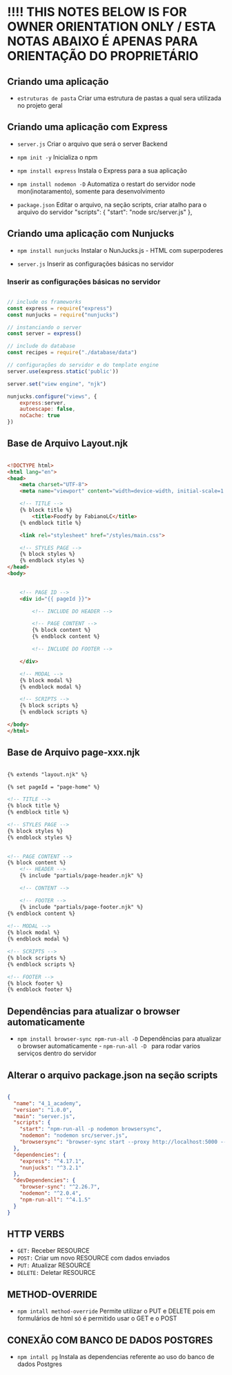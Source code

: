 # !!!! THIS NOTES BELOW IS FOR OWNER ORIENTATION ONLY / ESTA NOTAS ABAIXO É APENAS PARA ORIENTAÇÃO DO PROPRIETÁRIO

## Criando uma aplicação

* `estruturas de pasta`         Criar uma estrutura de pastas a qual sera utilizada no projeto geral

## Criando uma aplicação com Express
 
* `server.js`                   Criar o arquivo que será o server Backend

* `npm init -y`                 Inicializa o npm

* `npm install express`         Instala o Express para a sua aplicação

* `npm install nodemon -D`      Automatiza o restart do servidor node mon(inotaramento), somente para desenvolvimento

* `package.json`                Editar o arquivo, na seção scripts, criar atalho para o arquivo do servidor
    "scripts": {
        "start": "node src/server.js"
    },

## Criando uma aplicação com Nunjucks

* `npm install nunjucks`        Instalar o NunJucks.js - HTML com superpoderes

* `server.js`                   Inserir as configurações básicas no servidor

### Inserir as configurações básicas no servidor

```js 

// include os frameworks
const express = require("express")
const nunjucks = require("nunjucks")

// instanciando o server
const server = express()

// include do database
const recipes = require("./database/data")

// configurações do servidor e do template engine
server.use(express.static('public'))

server.set("view engine", "njk")

nunjucks.configure("views", {
    express:server,
    autoescape: false, 
    noCache: true
})

```

## Base de Arquivo Layout.njk

```html

<!DOCTYPE html>
<html lang="en">
<head>
    <meta charset="UTF-8">
    <meta name="viewport" content="width=device-width, initial-scale=1.0">

    <!-- TITLE -->
    {% block title %}
        <title>Foodfy by FabianoLC</title>
    {% endblock title %}

    <link rel="stylesheet" href="/styles/main.css">

    <!-- STYLES PAGE -->
    {% block styles %}
    {% endblock styles %}    
</head>
<body>

   
    <!-- PAGE ID -->
    <div id="{{ pageId }}">

        <!-- INCLUDE DO HEADER -->

        <!-- PAGE CONTENT -->
        {% block content %}
        {% endblock content %}

        <!-- INCLUDE DO FOOTER -->

    </div>

    <!-- MODAL -->
    {% block modal %}
    {% endblock modal %} 

    <!-- SCRIPTS -->
    {% block scripts %}
    {% endblock scripts %}

</body>
</html>

```

## Base de Arquivo page-xxx.njk

```html

{% extends "layout.njk" %}

{% set pageId = "page-home" %}

<!-- TITLE -->
{% block title %}  
{% endblock title %}

<!-- STYLES PAGE -->
{% block styles %}
{% endblock styles %}  
    

<!-- PAGE CONTENT -->
{% block content %}
    <!-- HEADER -->
    {% include "partials/page-header.njk" %} 

    <!-- CONTENT -->

    <!-- FOOTER -->
    {% include "partials/page-footer.njk" %}
{% endblock content %}
   
<!-- MODAL -->
{% block modal %}
{% endblock modal %} 

<!-- SCRIPTS -->
{% block scripts %}
{% endblock scripts %} 

<!-- FOOTER -->
{% block footer %}
{% endblock footer %}

```

## Dependências para atualizar o browser  automaticamente

* `npm install browser-sync npm-run-all -D`                   Dependências para atualizar o browser  automaticamente - `npm-run-all -D ` para rodar varios serviços dentro do servidor

## Alterar o arquivo package.json na seção scripts

```json

{
  "name": "4_1_academy",
  "version": "1.0.0",
  "main": "server.js",
  "scripts": {
    "start": "npm-run-all -p nodemon browsersync",
    "nodemon": "nodemon src/server.js",
    "browsersync": "browser-sync start --proxy http://localhost:5000 --files 'public,src'"
  },
  "dependencies": {
    "express": "^4.17.1",
    "nunjucks": "^3.2.1"
  },
  "devDependencies": {
    "browser-sync": "^2.26.7",
    "nodemon": "^2.0.4",
    "npm-run-all": "^4.1.5"
  }
}


```

## HTTP VERBS

* `GET:` Receber RESOURCE
* `POST:` Criar um novo RESOURCE com dados enviados
* `PUT:` Atualizar RESOURCE
* `DELETE:` Deletar RESOURCE


## METHOD-OVERRIDE

* `npm intall method-override`          Permite utilizar o PUT e DELETE pois em formulários de html só é permitido usar o GET e o POST


## CONEXÃO COM BANCO DE DADOS POSTGRES

* `npm intall pg`                       Instala as dependencias referente ao uso do banco de dados Postgres